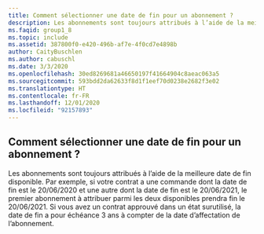```yaml
---
title: Comment sélectionner une date de fin pour un abonnement ?
description: Les abonnements sont toujours attribués à l’aide de la meilleure date de fin disponible. Par exemple, si votre contrat a une commande dont la date de fin est...
ms.faqid: group1_8
ms.topic: include
ms.assetid: 387800f0-e420-496b-af7e-4f0cd7e4898b
author: CaityBuschlen
ms.author: cabuschl
ms.date: 3/3/2020
ms.openlocfilehash: 30ed8269681a46650197f41664904c8aeac063a5
ms.sourcegitcommit: 593bdd2da62633f8d1f1eef70d0238e2682f3e02
ms.translationtype: HT
ms.contentlocale: fr-FR
ms.lasthandoff: 12/01/2020
ms.locfileid: "92157893"
---
```

## <a name="how-can-i-select-an-end-date-for-a-subscription"></a>Comment sélectionner une date de fin pour un abonnement ?

Les abonnements sont toujours attribués à l’aide de la meilleure date de fin disponible. Par exemple, si votre contrat a une commande dont la date de fin est le 20/06/2020 et une autre dont la date de fin est le 20/06/2021, le premier abonnement à attribuer parmi les deux disponibles prendra fin le 20/06/2021. Si vous avez un contrat approuvé dans un état surutilisé, la date de fin a pour échéance 3 ans à compter de la date d’affectation de l’abonnement.
